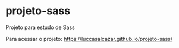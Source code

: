 # projeto-sass
Projeto para estudo de Sass

Para acessar o projeto: https://luccasalcazar.github.io/projeto-sass/
